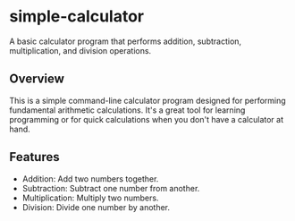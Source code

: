 # simple-calculator
A basic calculator program that performs addition, subtraction, multiplication, and division operations.
## Overview

This is a simple command-line calculator program designed for performing fundamental arithmetic calculations. It's a great tool for learning programming or for quick calculations when you don't have a calculator at hand.

## Features

- Addition: Add two numbers together.
- Subtraction: Subtract one number from another.
- Multiplication: Multiply two numbers.
- Division: Divide one number by another.
